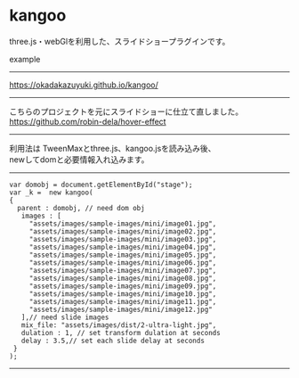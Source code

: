 # kangoo

three.js・webGlを利用した、スライドショープラグインです。
  
example  
___
https://okadakazuyuki.github.io/kangoo/

___
こちらのプロジェクトを元にスライドショーに仕立て直しました。  
https://github.com/robin-dela/hover-effect
___
  
  
  
利用法は
TweenMaxとthree.js、kangoo.jsを読み込み後、  
newしてdomと必要情報入れ込みます。
___
    var domobj = document.getElementById("stage");  
    var _k =  new kangoo(  
    {  
      parent : domobj, // need dom obj  
       images : [  
         "assets/images/sample-images/mini/image01.jpg",  
         "assets/images/sample-images/mini/image02.jpg",  
         "assets/images/sample-images/mini/image03.jpg",  
         "assets/images/sample-images/mini/image04.jpg",  
         "assets/images/sample-images/mini/image05.jpg",  
         "assets/images/sample-images/mini/image06.jpg",  
         "assets/images/sample-images/mini/image07.jpg",  
         "assets/images/sample-images/mini/image08.jpg",  
         "assets/images/sample-images/mini/image09.jpg",  
         "assets/images/sample-images/mini/image10.jpg",  
         "assets/images/sample-images/mini/image11.jpg",  
         "assets/images/sample-images/mini/image12.jpg"  
       ],// need slide images  
       mix_file: "assets/images/dist/2-ultra-light.jpg",  
       dulation : 1, // set transform dulation at seconds  
       delay : 3.5,// set each slide delay at seconds  
     }  
    );  
___
